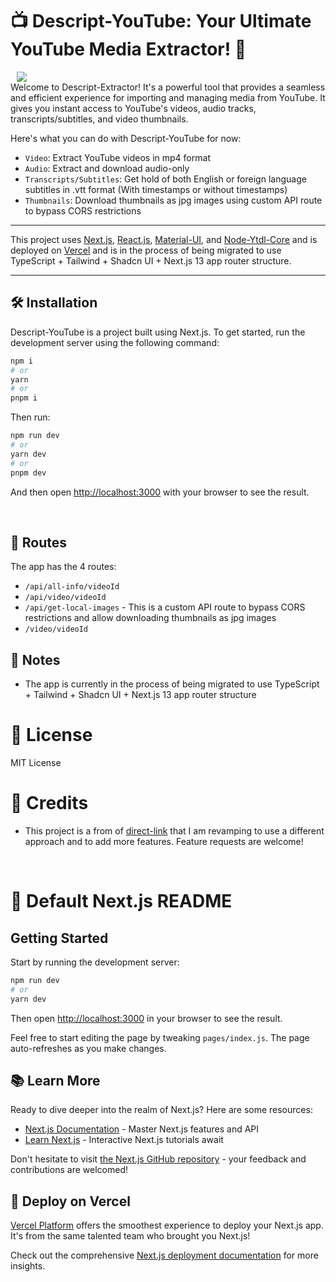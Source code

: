 # 📺 Descript-YouTube: Your Ultimate YouTube Media Extractor! 🚀

<img src="https://github.com/itsbrex/descript-youtube/assets/9772694/bf7f7981-8102-481a-96a5-ae77485eb788" align="center" hspace="10" />

<br>
Welcome to Descript-Extractor! It's a powerful tool that provides a seamless and efficient experience for importing and managing media from YouTube. It gives you instant access to YouTube's videos, audio tracks, transcripts/subtitles, and video thumbnails.

Here's what you can do with Descript-YouTube for now:

-  `Video`: Extract YouTube videos in mp4 format
-  `Audio`: Extract and download audio-only
-  `Transcripts/Subtitles`: Get hold of both English or foreign language subtitles in .vtt format (With timestamps or without timestamps)
-  `Thumbnails`: Download thumbnails as jpg images using custom API route to bypass CORS restrictions

---

This project uses [Next.js](https://nextjs.org/), [React.js](https://reactjs.org/), [Material-UI](https://material-ui.com/), and [Node-Ytdl-Core](https://github.com/fent/node-ytdl-core) and is deployed on [Vercel](https://vercel.com/) and is in the process of being migrated to use TypeScript + Tailwind + Shadcn UI + Next.js 13 app router structure.

---
## 🛠️ Installation

Descript-YouTube is a project built using Next.js. To get started, run the development server using the following command:

```bash
npm i
# or 
yarn
# or
pnpm i
```

Then run:
```bash
npm run dev
# or
yarn dev
# or
pnpm dev
```

And then open [http://localhost:3000](http://localhost:3000) with your browser to see the result.

<br>

## 🧭 Routes

The app has the 4 routes:

-  `/api/all-info/videoId`
-  `/api/video/videoId`
-  `/api/get-local-images` - This is a custom API route to bypass CORS restrictions and allow downloading thumbnails as jpg images
-  `/video/videoId`

## 📝 Notes

-  The app is currently in the process of being migrated to use TypeScript + Tailwind + Shadcn UI + Next.js 13 app router structure

# 📜 License
MIT License

# 📜 Credits
- This project is a from of [direct-link](https://github.com/ApayRus/direct-link) that I am revamping to use a different approach and to add more features. Feature requests are welcome!

<br>


# 🎁 Default Next.js README
## Getting Started

Start by running the development server:

```bash
npm run dev
# or
yarn dev
```

Then open [http://localhost:3000](http://localhost:3000) in your browser to see the result.

Feel free to start editing the page by tweaking `pages/index.js`. The page auto-refreshes as you make changes.

## 📚 Learn More

Ready to dive deeper into the realm of Next.js? Here are some resources:

-  [Next.js Documentation](https://nextjs.org/docs) - Master Next.js features and API
-  [Learn Next.js](https://nextjs.org/learn) - Interactive Next.js tutorials await

Don't hesitate to visit [the Next.js GitHub repository](https://github.com/vercel/next.js/) - your feedback and contributions are welcomed!

## 🚀 Deploy on Vercel

[Vercel Platform](https://vercel.com/import) offers the smoothest experience to deploy your Next.js app. It's from the same talented team who brought you Next.js!

Check out the comprehensive [Next.js deployment documentation](https://nextjs.org/docs/deployment) for more insights.